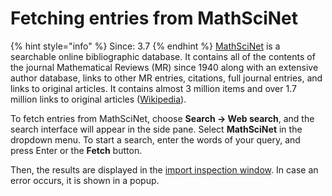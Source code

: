 # Fetching entries from MathSciNet

{% hint style="info" %}
Since: 3.7
{% endhint %}
[MathSciNet](http://www.ams.org/mathscinet/) is a searchable online bibliographic database. It contains all of the contents of the journal Mathematical Reviews \(MR\) since 1940 along with an extensive author database, links to other MR entries, citations, full journal entries, and links to original articles. It contains almost 3 million items and over 1.7 million links to original articles \([Wikipedia](https://en.wikipedia.org/wiki/MathSciNet)\).

To fetch entries from MathSciNet, choose **Search → Web search**, and the search interface will appear in the side pane. Select **MathSciNet** in the dropdown menu. To start a search, enter the words of your query, and press Enter or the **Fetch** button.

Then, the results are displayed in the [import inspection window](../import-export/). In case an error occurs, it is shown in a popup.

